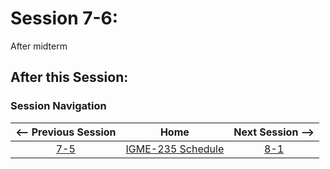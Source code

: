 # Session 7-6:

After midterm

## After this Session:

### Session Navigation

| <-- Previous Session |               Home                  | Next Session --> |
|:--------------------:|:-----------------------------------:|:----------------:|
|  [7-5](7-5.md)       | [IGME-235 Schedule](../schedule.md) |   [8-1](8-1.md)  |
